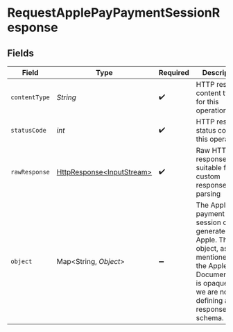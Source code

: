 # RequestApplePayPaymentSessionResponse


## Fields

| Field                                                                                                                                                                 | Type                                                                                                                                                                  | Required                                                                                                                                                              | Description                                                                                                                                                           |
| --------------------------------------------------------------------------------------------------------------------------------------------------------------------- | --------------------------------------------------------------------------------------------------------------------------------------------------------------------- | --------------------------------------------------------------------------------------------------------------------------------------------------------------------- | --------------------------------------------------------------------------------------------------------------------------------------------------------------------- |
| `contentType`                                                                                                                                                         | *String*                                                                                                                                                              | :heavy_check_mark:                                                                                                                                                    | HTTP response content type for this operation                                                                                                                         |
| `statusCode`                                                                                                                                                          | *int*                                                                                                                                                                 | :heavy_check_mark:                                                                                                                                                    | HTTP response status code for this operation                                                                                                                          |
| `rawResponse`                                                                                                                                                         | [HttpResponse\<InputStream>](https://docs.oracle.com/en/java/javase/11/docs/api/java.net.http/java/net/http/HttpResponse.html)                                        | :heavy_check_mark:                                                                                                                                                    | Raw HTTP response; suitable for custom response parsing                                                                                                               |
| `object`                                                                                                                                                              | Map\<String, *Object*>                                                                                                                                                | :heavy_minus_sign:                                                                                                                                                    | The Apple Pay payment session object generated by Apple. This object, as mentioned in the Apple's Documentation,<br/>is opaque, so we are not defining a response schema. |
